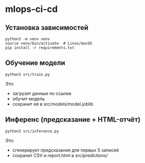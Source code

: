 # mlops-ci-cd

## Установка зависимостей
```
python3 -m venv venv
source venv/bin/activate  # Linux/macOS
pip install -r requirements.txt
```

## Обучение модели
```
python3 src/train.py
```
Это:
- загрузит данные по ссылке
- обучит модель
- сохранит её в src/models/model.joblib

## Инференс (предсказание + HTML-отчёт)
```
python3 src/inference.py
```
Это:
- сгенерирует предсказания для первых 5 записей
- сохранит CSV и report.html в src/predictions/
